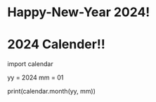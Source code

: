# Happy-New-Year 2024!
# 2024 Calender!!

import calendar

yy = 2024 
mm = 01    

print(calendar.month(yy, mm))
